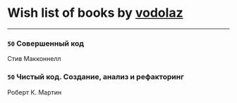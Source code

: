 # Wish list of books by [vodolaz](https://plus.google.com/100814312071069684938)
---

### `50` Совершенный код
Стив Макконнелл

### `50` Чистый код. Создание, анализ и рефакторинг
Роберт К. Мартин

